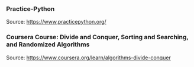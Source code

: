 ### Practice-Python
Source: https://www.practicepython.org/
### Coursera Course: Divide and Conquer, Sorting and Searching, and Randomized Algorithms
Source: https://www.coursera.org/learn/algorithms-divide-conquer
